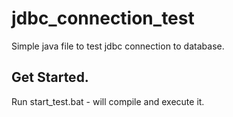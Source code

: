 # jdbc_connection_test

Simple java file to test jdbc connection to database.

## Get Started.

Run start_test.bat - will compile and execute it.